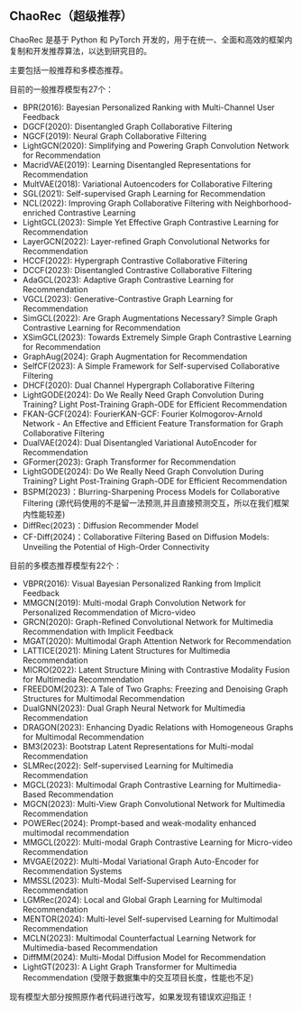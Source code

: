 ## ChaoRec（超级推荐）

ChaoRec 是基于 Python 和 PyTorch 开发的，用于在统一、全面和高效的框架内复制和开发推荐算法，以达到研究目的。

主要包括一般推荐和多模态推荐。

目前的一般推荐模型有27个：

- BPR(2016): Bayesian Personalized Ranking with Multi-Channel User Feedback
- DGCF(2020): Disentangled Graph Collaborative Filtering
- NGCF(2019): Neural Graph Collaborative Filtering
- LightGCN(2020): Simplifying and Powering Graph Convolution Network for Recommendation
- MacridVAE(2019): Learning Disentangled Representations for Recommendation
- MultVAE(2018): Variational Autoencoders for Collaborative Filtering
- SGL(2021): Self-supervised Graph Learning for Recommendation
- NCL(2022): Improving Graph Collaborative Filtering with Neighborhood-enriched Contrastive Learning
- LightGCL(2023): Simple Yet Effective Graph Contrastive Learning for Recommendation
- LayerGCN(2022): Layer-refined Graph Convolutional Networks for Recommendation
- HCCF(2022): Hypergraph Contrastive Collaborative Filtering
- DCCF(2023): Disentangled Contrastive Collaborative Filtering
- AdaGCL(2023): Adaptive Graph Contrastive Learning for Recommendation
- VGCL(2023): Generative-Contrastive Graph Learning for Recommendation
- SimGCL(2022): Are Graph Augmentations Necessary? Simple Graph Contrastive Learning for Recommendation
- XSimGCL(2023): Towards Extremely Simple Graph Contrastive Learning for Recommendation
- GraphAug(2024): Graph Augmentation for Recommendation
- SelfCF(2023): A Simple Framework for Self-supervised Collaborative Filtering
- DHCF(2020): Dual Channel Hypergraph Collaborative Filtering
- LightGODE(2024): Do We Really Need Graph Convolution During Training? Light Post-Training Graph-ODE for Efficient Recommendation
- FKAN-GCF(2024): FourierKAN-GCF: Fourier Kolmogorov-Arnold Network - An Effective and Efficient Feature Transformation for Graph Collaborative Filtering
- DualVAE(2024): Dual Disentangled Variational AutoEncoder for Recommendation
- GFormer(2023): Graph Transformer for Recommendation
- LightGODE(2024): Do We Really Need Graph Convolution During Training? Light Post-Training Graph-ODE for Efficient Recommendation
- BSPM(2023)：Blurring-Sharpening Process Models for Collaborative Filtering (源代码使用的不是留一法预测,并且直接预测交互，所以在我们框架内性能较差)
- DiffRec(2023)：Diffusion Recommender Model
- CF-Diff(2024)：Collaborative Filtering Based on Diffusion Models: Unveiling the Potential of High-Order Connectivity

目前的多模态推荐模型有22个：

- VBPR(2016): Visual Bayesian Personalized Ranking from Implicit Feedback
- MMGCN(2019): Multi-modal Graph Convolution Network for Personalized Recommendation of Micro-video
- GRCN(2020): Graph-Refined Convolutional Network for Multimedia Recommendation with Implicit Feedback
- MGAT(2020): Multimodal Graph Attention Network for Recommendation
- LATTICE(2021): Mining Latent Structures for Multimedia Recommendation
- MICRO(2022): Latent Structure Mining with Contrastive Modality Fusion for Multimedia Recommendation
- FREEDOM(2023): A Tale of Two Graphs: Freezing and Denoising Graph Structures for Multimodal Recommendation
- DualGNN(2023): Dual Graph Neural Network for Multimedia Recommendation
- DRAGON(2023): Enhancing Dyadic Relations with Homogeneous Graphs for Multimodal Recommendation
- BM3(2023): Bootstrap Latent Representations for Multi-modal Recommendation
- SLMRec(2022): Self-supervised Learning for Multimedia Recommendation
- MGCL(2023): Multimodal Graph Contrastive Learning for Multimedia-Based Recommendation
- MGCN(2023): Multi-View Graph Convolutional Network for Multimedia Recommendation
- POWERec(2024): Prompt-based and weak-modality enhanced multimodal recommendation
- MMGCL(2022): Multi-modal Graph Contrastive Learning for Micro-video Recommendation
- MVGAE(2022): Multi-Modal Variational Graph Auto-Encoder for Recommendation Systems
- MMSSL(2023): Multi-Modal Self-Supervised Learning for Recommendation
- LGMRec(2024): Local and Global Graph Learning for Multimodal Recommendation
- MENTOR(2024): Multi-level Self-supervised Learning for Multimodal Recommendation
- MCLN(2023): Multimodal Counterfactual Learning Network for Multimedia-based Recommendation
- DiffMM(2024): Multi-Modal Diffusion Model for Recommendation
- LightGT(2023): A Light Graph Transformer for Multimedia Recommendation (受限于数据集中的交互项目长度，性能也不足)

现有模型大部分按照原作者代码进行改写，如果发现有错误欢迎指正！
